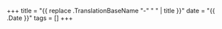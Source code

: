 +++
title = "{{ replace .TranslationBaseName "-" " " | title }}"
date = "{{ .Date }}"
tags = []
+++

<!--more-->
